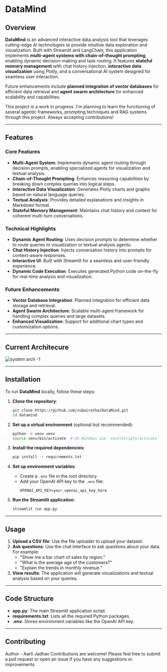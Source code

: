 # DataMind

## Overview

**DataMind** is an advanced interactive data analysis tool that leverages cutting-edge AI technologies to provide intuitive data exploration and visualization. Built with Streamlit and LangChain, this application implements **multi-agent systems with chain-of-thought prompting**, enabling dynamic decision-making and task routing. It features **stateful memory management** with chat history injection, **interactive data visualization** using Plotly, and a conversational AI system designed for seamless user interaction.

Future enhancements include **planned integration of vector databases** for efficient data retrieval and **agent swarm architecture** for enhanced scalability and capabilities.

This project is a work in progress. I'm planning to learn the functioning of several agentic frameworks, prompting techniques and RAG systems through this project. Always accepting contributions!

---

## Features

### Core Features
- **Multi-Agent System**: Implements dynamic agent routing through decision prompts, enabling specialized agents for visualization and textual analysis.
- **Chain-of-Thought Prompting**: Enhances reasoning capabilities by breaking down complex queries into logical steps.
- **Interactive Data Visualization**: Generates Plotly charts and graphs based on natural language queries.
- **Textual Analysis**: Provides detailed explanations and insights in Markdown format.
- **Stateful Memory Management**: Maintains chat history and context for coherent multi-turn conversations.

### Technical Highlights
- **Dynamic Agent Routing**: Uses decision prompts to determine whether to route queries to visualization or textual analysis agents.
- **Chat History Injection**: Injects conversation history into prompts for context-aware responses.
- **Interactive UI**: Built with Streamlit for a seamless and user-friendly experience.
- **Dynamic Code Execution**: Executes generated Python code on-the-fly for real-time analysis and visualization.

### Future Enhancements
- **Vector Database Integration**: Planned integration for efficient data storage and retrieval.
- **Agent Swarm Architecture**: Scalable multi-agent framework for handling complex queries and large datasets.
- **Enhanced Visualization**: Support for additional chart types and customization options.

---

## Current Architecure

![system arch  -1](https://github.com/user-attachments/assets/5865d685-8fc3-4546-a3ce-ccdd9fa034f9)

---
## Installation

To run **DataMind** locally, follow these steps:

1. **Clone the repository**:
   ```bash
   git clone https://github.com/zubairatha/DataMind.git
   cd datamind
   ```

2. **Set up a virtual environment** (optional but recommended):
   ```bash
   python -m venv venv
   source venv/bin/activate  # On Windows use `venv\Scripts\activate`
   ```

3. **Install the required dependencies**:
   ```bash
   pip install -r requirements.txt
   ```

4. **Set up environment variables**:
   - Create a `.env` file in the root directory.
   - Add your OpenAI API key to the `.env` file:
     ```plaintext
     OPENAI_API_KEY=your_openai_api_key_here
     ```

5. **Run the Streamlit application**:
   ```bash
   streamlit run app.py
   ```

---

## Usage

1. **Upload a CSV file**: Use the file uploader to upload your dataset.
2. **Ask questions**: Use the chat interface to ask questions about your data. For example:
   - "Show me a bar chart of sales by region."
   - "What is the average age of the customers?"
   - "Explain the trends in monthly revenue."
3. **View results**: The application will generate visualizations and textual analysis based on your queries.

---


## Code Structure

- **app.py**: The main Streamlit application script.
- **requirements.txt**: Lists all the required Python packages.
- **.env**: Stores environment variables like the OpenAI API key.

---

## Contributing
Author - Aarti Jadhav
Contributions are welcome! Please feel free to submit a pull request or open an issue if you have any suggestions or improvements.

